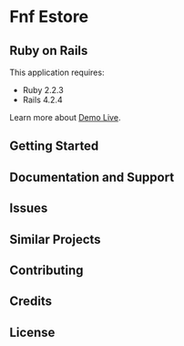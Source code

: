 Fnf Estore
================

Ruby on Rails
-------------

This application requires:

- Ruby 2.2.3
- Rails 4.2.4

Learn more about [Demo Live](http://212.26.132.121:2274).

Getting Started
---------------

Documentation and Support
-------------------------

Issues
-------------

Similar Projects
----------------

Contributing
------------

Credits
-------

License
-------
